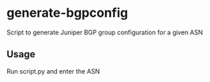 # generate-bgpconfig
Script to generate Juniper BGP group configuration for a given ASN

## Usage
Run script.py and enter the ASN
